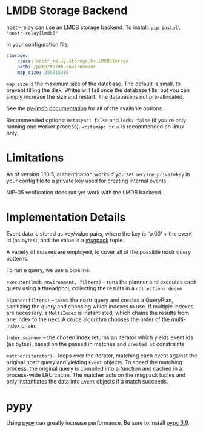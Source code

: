 # LMDB Storage Backend

nostr-relay can use an LMDB storage backend. To install: `pip install "nostr-relay[lmdb]"`

In your configuration file:
```yaml
storage:
    class: nostr_relay.storage.kv.LMDBStorage
    path: /path/to/db-environment
    map_size: 209715200
```

`map_size` is the maximum size of the database. The default is small, to prevent filling the disk. Writes will fail once the database fills, but you can simply increase the size and restart. The database is not pre-allocated.

See the [py-lmdb documentation](https://lmdb.readthedocs.io/en/release/#environment-class) for all of the available options.

Recommended options: `metasync: false` and `lock: false` (if you're only running one worker process). `writemap: true` is recommended on linux only.

# Limitations

As of version 1.10.5, authentication works if you set `service_privatekey` in your config file to a private key used for creating internal events.

NIP-05 verification does not yet work with the LMDB backend.

# Implementation Details

Event data is stored as key/value pairs, where the key is '\x00' + the event id (as bytes), and the value is a [msgpack](http://msgpack.org) tuple.

A variety of indexes are employed, to cover all of the possible nostr query patterns.

To run a query, we use a pipeline:

`executor(lmdb_environment, filters)` – runs the planner and executes each query using a threadpool, collecting the results in a `collections.deque`  

`planner(filters)` – takes the nostr query and creates a QueryPlan, sanitizing the query and choosing which indexes to use. If multiple indexes are necessary, a `MultiIndex` is instantiated, which chains the results from one index to the next. A crude algorithm chooses the order of the multi-index chain.

`index.scanner` – the chosen index returns an iterator which yields event ids (as bytes), based on the passed in matches and `created_at` constraints

`matcher(iterator)` – loops over the iterator, matching each event against the original nostr query and yielding `Event` objects. To speed the matching process, the original query is compiled into a function and cached in a process-wide LRU cache. The matcher acts on the msgpack tuples and only instantiates the data into `Event` objects if a match succeeds. 

# pypy

Using [pypy](https://www.pypy.org) can greatly increase performance. Be sure to install [pypy 3.9](https://www.pypy.org/download.html).  

